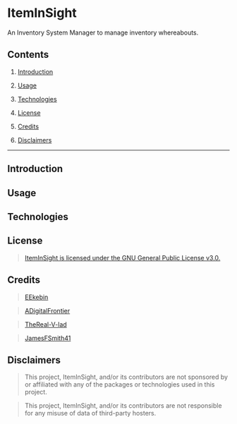 # ItemInSight

An Inventory System Manager to manage inventory whereabouts.

## Contents

1. [Introduction](#introduction)

2. [Usage](#usage)

3. [Technologies](#technologies)

4. [License](#license)

5. [Credits](#credits)

6. [Disclaimers](#disclaimers)

---

## Introduction



## Usage



## Technologies



## License

> [ItemInSight is licensed under the GNU General Public License v3.0.](https://github.com/EEkebin/ItemInSight/blob/main/LICENSE)


## Credits

> [EEkebin](https://github.com/EEkebin)

> [ADigitalFrontier](https://github.com/ADigitalFrontier)

> [TheReal-V-lad](https://github.com/TheReal-V-lad)

> [JamesFSmith41](https://github.com/JamesFSmith41)



## Disclaimers

> This project, ItemInSight, and/or its contributors are not sponsored by or affiliated with any of the packages or technologies used in this project.

> This project, ItemInSight, and/or its contributors are not responsible for any misuse of data of third-party hosters.
